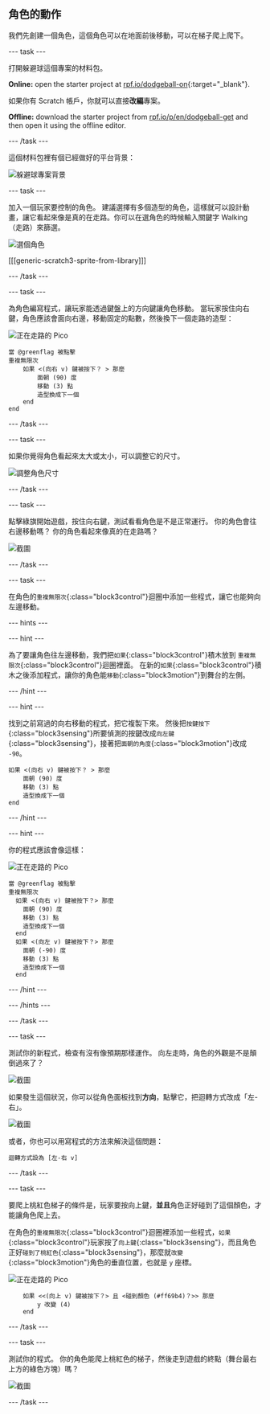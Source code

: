 ## 角色的動作

我們先創建一個角色，這個角色可以在地面前後移動，可以在梯子爬上爬下。

\--- task \---

打開躲避球這個專案的材料包。

**Online:** open the starter project at [rpf.io/dodgeball-on](https://rpf.io/dodgeball-on){:target="_blank"}.

如果你有 Scratch 帳戶，你就可以直接**改編**專案。

**Offline:** download the starter project from [rpf.io/p/en/dodgeball-get](https://rpf.io/p/en/dodgeball-get) and then open it using the offline editor.

\--- /task \---

這個材料包裡有個已經做好的平台背景：

![躲避球專案背景](images/dodge-background.png)

\--- task \---

加入一個玩家要控制的角色。 建議選擇有多個造型的角色，這樣就可以設計動畫，讓它看起來像是真的在走路。你可以在選角色的時候輸入關鍵字 Walking（走路）來篩選。

![選個角色](images/dodge-characters.png)

[[[generic-scratch3-sprite-from-library]]]

\--- /task \---

\--- task \---

為角色編寫程式，讓玩家能透過鍵盤上的方向鍵讓角色移動。 當玩家按住向右鍵，角色應該會面向右邊，移動固定的點數，然後換下一個走路的造型：

![正在走路的 Pico](images/pico_walking_sprite.png)

```blocks3
當 @greenflag 被點擊
重複無限次
    如果 <(向右 v) 鍵被按下？ > 那麼
        面朝 (90) 度
        移動 (3) 點
        造型換成下一個
    end
end
```

\--- /task \---

\--- task \---

如果你覺得角色看起來太大或太小，可以調整它的尺寸。

![調整角色尺寸](images/dodge-sprite-size-annotated.png)

\--- /task \---

\--- task \---

點擊綠旗開始遊戲，按住向右鍵，測試看看角色是不是正常運行。 你的角色會往右邊移動嗎？ 你的角色看起來像真的在走路嗎？

![截圖](images/dodge-walking.png)

\--- /task \---

\--- task \---

在角色的`重複無限次`{:class="block3control"}迴圈中添加一些程式，讓它也能夠向左邊移動。

\--- hints \---

\--- hint \---

為了要讓角色往左邊移動，我們把`如果`{:class="block3control"}積木放到 `重複無限次`{:class="block3control"}迴圈裡面。 在新的`如果`{:class="block3control"}積木之後添加程式，讓你的角色能`移動`{:class="block3motion"}到舞台的左側。

\--- /hint \---

\--- hint \---

找到之前寫過的向右移動的程式，把它複製下來。 然後把`按鍵按下`{:class="block3sensing"}所要偵測的按鍵改成`向左鍵`{:class="block3sensing"}，接著把`面朝的角度`{:class="block3motion"}改成 `-90`。

```blocks3
如果 <(向右 v) 鍵被按下？ > 那麼
    面朝 (90) 度
    移動 (3) 點
    造型換成下一個
end
```

\--- /hint \---

\--- hint \---

你的程式應該會像這樣：

![正在走路的 Pico](images/pico_walking_sprite.png)

```blocks3
當 @greenflag 被點擊
重複無限次
  如果 <(向右 v) 鍵被按下？> 那麼
    面朝 (90) 度
    移動 (3) 點
    造型換成下一個
  end
  如果 <(向左 v) 鍵被按下？> 那麼
    面朝 (-90) 度
    移動 (3) 點
    造型換成下一個
  end
```

\--- /hint \---

\--- /hints \---

\--- /task \---

\--- task \---

測試你的新程式，檢查有沒有像預期那樣運作。 向左走時，角色的外觀是不是顛倒過來了？

![截圖](images/dodge-upside-down.png)

如果發生這個狀況，你可以從角色面板找到**方向**，點擊它，把迴轉方式改成「左-右」。

![截圖](images/dodge-left-right-annotated.png)

或者，你也可以用寫程式的方法來解決這個問題：

```blocks3
迴轉方式設為 [左-右 v]
```

\--- /task \---

\--- task \---

要爬上桃紅色梯子的條件是，玩家要按向上鍵，**並且**角色正好碰到了這個顏色，才能讓角色爬上去。

在角色的`重複無限次`{:class="block3control"}迴圈裡添加一些程式，`如果`{:class="block3control"}玩家按了`向上鍵`{:class="block3sensing"}，而且角色正好`碰到了桃紅色`{:class="block3sensing"}，那麼就`改變`{:class="block3motion"}角色的垂直位置，也就是 `y` 座標。

![正在走路的 Pico](images/pico_walking_sprite.png)

```blocks3
    如果 <<(向上 v) 鍵被按下？> 且 <碰到顏色 (#ff69b4)？>> 那麼
        y 改變 (4)
    end
```

\--- /task \---

\--- task \---

測試你的程式。 你的角色能爬上桃紅色的梯子，然後走到遊戲的終點（舞台最右上方的綠色方塊）嗎？

![截圖](images/dodge-test-character.png)

\--- /task \---